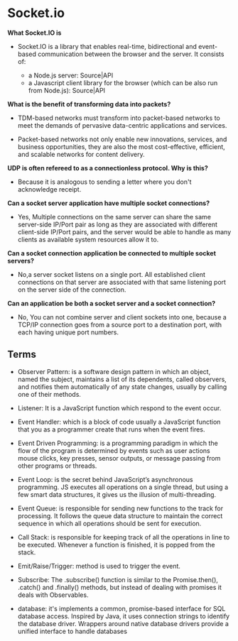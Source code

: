 # Socket.io

**What Socket.IO is**

- Socket.IO is a library that enables real-time, bidirectional and event-based communication between the browser and the server. It consists of:

  - a Node.js server: Source|API
  - a Javascript client library for the browser (which can be also run from Node.js): Source|API

**What is the benefit of transforming data into packets?**

- TDM-based networks must transform into packet-based networks to meet the demands of pervasive data-centric applications and services.

- Packet-based networks not only enable new innovations, services, and business opportunities, they are also the most cost-effective, efficient, and scalable networks for content delivery.

**UDP is often refereed to as a connectionless protocol. Why is this?**

- Because it is analogous to sending a letter where you don't acknowledge receipt.

**Can a socket server application have multiple socket connections?**

- Yes, Multiple connections on the same server can share the same server-side IP/Port pair as long as they are associated with different client-side IP/Port pairs, and the server would be able to handle as many clients as available system resources allow it to.

**Can a socket connection application be connected to multiple socket servers?**

- No,a server socket listens on a single port. All established client connections on that server are associated with that same listening port on the server side of the connection.

**Can an application be both a socket server and a socket connection?**

- No, You can not combine server and client sockets into one, because a TCP/IP connection goes from a source port to a destination port, with each having unique port numbers.

## Terms

- Observer Pattern: is a software design pattern in which an object, named the subject, maintains a list of its dependents, called observers, and notifies them automatically of any state changes, usually by calling one of their methods.

- Listener: It is a JavaScript function which respond to the event occur.

- Event Handler: which is a block of code usually a JavaScript function that you as a programmer create that runs when the event fires.

- Event Driven Programming: is a programming paradigm in which the flow of the program is determined by events such as user actions mouse clicks, key presses, sensor outputs, or message passing from other programs or threads.

- Event Loop: is the secret behind JavaScript’s asynchronous programming. JS executes all operations on a single thread, but using a few smart data structures, it gives us the illusion of multi-threading.

- Event Queue: is responsible for sending new functions to the track for processing. It follows the queue data structure to maintain the correct sequence in which all operations should be sent for execution.

- Call Stack: is responsible for keeping track of all the operations in line to be executed. Whenever a function is finished, it is popped from the stack.

- Emit/Raise/Trigger: method is used to trigger the event.

- Subscribe: The .subscribe() function is similar to the Promise.then(), .catch() and .finally() methods, but instead of dealing with promises it deals with Observables.

- database: it's implements a common, promise-based interface for SQL database access. Inspired by Java, it uses connection strings to identify the database driver. Wrappers around native database drivers provide a unified interface to handle databases